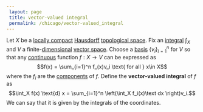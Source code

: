 ```yaml
---
 layout: page
 title: vector-valued integral
 permalink: /chicago/vector-valued_integral
---
```

Let $X$ be a [locally compact](https://mathgloss.github.io/MathGloss/locally_compact) [Hausdorff](https://mathgloss.github.io/MathGloss/Hausdorff) [topological space](https://mathgloss.github.io/MathGloss/topological_space). Fix an [integral](https://mathgloss.github.io/MathGloss/Lebesgue_integral) $\int_X$ and $V$ a finite-[dimensional](https://mathgloss.github.io/MathGloss/dimension_of_vector_space) [vector space](https://mathgloss.github.io/MathGloss/vector_space). Choose a [basis](https://mathgloss.github.io/MathGloss/basis) $\{v_i\}_{i=1}^n$ for $V$ so that any [continuous](https://mathgloss.github.io/MathGloss/continuous) function $f:X\to V$ can be expressed as $$f(x) = \sum_{i=1}^n f_(x)v_i \text{ for all } x\in X$$ where the $f_i$ are the [components](https://mathgloss.github.io/MathGloss/component_function) of $f$. Define the **vector-valued integral** of $f$ as $$\int_X f(x) \text{d} x = \sum_{i=1}^n \left(\int_X f_i(x)\text dx \right)v_i.$$ We can say that it is given by the integrals of the coordinates. 